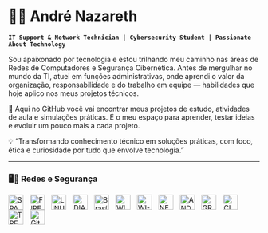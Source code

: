 # 👨‍💻 André Nazareth

**`IT Support & Network Technician | Cybersecurity Student | Passionate About Technology`**

Sou apaixonado por tecnologia e estou trilhando meu caminho nas áreas de Redes de Computadores e Segurança Cibernética.
Antes de mergulhar no mundo da TI, atuei em funções administrativas, onde aprendi o valor da organização, responsabilidade e do trabalho em equipe — habilidades que hoje aplico nos meus projetos técnicos.

🚀 Aqui no GitHub você vai encontrar meus projetos de estudo, atividades de aula e simulações práticas.
É o meu espaço para aprender, testar ideias e evoluir um pouco mais a cada projeto.

💡 “Transformando conhecimento técnico em soluções práticas, com foco, ética e curiosidade por tudo que envolve tecnologia.”

<p align="left">
    <a 
        />
    </a> 
    <a 
        />
    </a>
</p>

---

### 🖥️🔐 Redes e Segurança

<img 
    align="left" 
    alt="SPACE"
    title="SPACE" 
    width="30px" 
    style="padding-right: 10px;" 
    src="https://icongr.am/simple/grav.svg?size=128&color=07f236&colored=false" 
/>
<img 
    align="left" 
    alt="FIRE" 
    title="FIRE"
    width="30px" 
    style="padding-right: 10px;" 
    src="https://icongr.am/devicon/codeigniter-plain.svg?size=128&color=f24207" 
/>
<img 
    align="left" 
    alt="LINUX" 
    title="LINUX"
    width="30px" 
    style="padding-right: 10px;" 
    src="https://icongr.am/devicon/linux-original.svg?size=128&color=050505" 
/>
<img 
    align="left" 
    alt="DIAMOND"
    title="DIAMOND" 
    width="30px" 
    style="padding-right: 10px;" 
    src="https://icongr.am/devicon/ruby-plain.svg?size=128&color=f3f2f2" 
/>
<img 
    align="left" 
    alt="Brasília-DF"
    title="Brasília-DF" 
    width="30px" 
    style="padding-right: 10px;" 
    src="https://icongr.am/entypo/location-pin.svg?size=128&color=f70202" 
/>
<img 
    align="left" 
    alt="WINDOWS" 
    title="WINDOWS"
    width="30px" 
    style="padding-right: 10px;" 
    src="https://icongr.am/simple/windows.svg?size=128&color=0254f7&colored=false" 
/>
<img 
    align="left" 
    alt="WI-FI"
    title="WI-FI" 
    width="30px" 
    style="padding-right: 10px;" 
    src="https://icongr.am/entypo/signal.svg?size=128&color=029af7" 
/>
<img 
    align="left" 
    alt="NETWORK" 
    title="NETWORK"
    width="30px" 
    style="padding-right: 10px;" 
    src="https://icongr.am/entypo/network.svg?size=128&color=029af7" 
/>
<img 
    align="left" 
    alt="ANDROID" 
    title="ANDROID"
    width="30px" 
    style="padding-right: 10px;" 
    src="https://icongr.am/fontawesome/android.svg?size=128&color=02f713" 
/>
<img 
    align="left" 
    alt="GRADUANDO" 
    title="GRADUANDO"
    width="30px" 
    style="padding-right: 10px;" 
    src="https://icongr.am/fontawesome/graduation-cap.svg?size=128&color=0233f7" 
/>
<img 
    align="left" 
    alt="CLOUD" 
    title="CLOUD"
    width="30px" 
    style="padding-right: 10px;" 
    src="https://icongr.am/material/cloud.svg?size=128&color=0233f7" 
/>
<img 
    align="left" 
    alt="TREVO" 
    title="TREVO"
    width="30px" 
    style="padding-right: 10px;" 
    src="https://icongr.am/material/clover.svg?size=128&color=02f78d"
    />
          
<img 
    align="left" 
    alt="Git" 
    title="Git"
    width="30px" 
    style="padding-right: 10px;" 
    src="https://cdn.jsdelivr.net/gh/devicons/devicon@latest/icons/git/git-original.svg" 
/>

 


<br/>
<br/>



  




</p>
